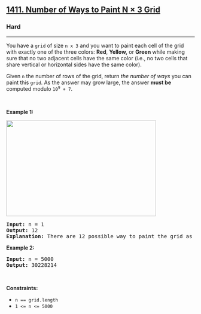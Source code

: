 <h2><a href="https://leetcode.com/problems/number-of-ways-to-paint-n-3-grid/">1411. Number of Ways to Paint N × 3 Grid</a></h2><h3>Hard</h3><hr><div style="user-select: auto;"><p style="user-select: auto;">You have a <code style="user-select: auto;">grid</code> of size <code style="user-select: auto;">n x 3</code> and you want to paint each cell of the grid with exactly one of the three colors: <strong style="user-select: auto;">Red</strong>, <strong style="user-select: auto;">Yellow,</strong> or <strong style="user-select: auto;">Green</strong> while making sure that no two adjacent cells have the same color (i.e., no two cells that share vertical or horizontal sides have the same color).</p>

<p style="user-select: auto;">Given <code style="user-select: auto;">n</code> the number of rows of the grid, return <em style="user-select: auto;">the number of ways</em> you can paint this <code style="user-select: auto;">grid</code>. As the answer may grow large, the answer <strong style="user-select: auto;">must be</strong> computed modulo <code style="user-select: auto;">10<sup style="user-select: auto;">9</sup> + 7</code>.</p>

<p style="user-select: auto;">&nbsp;</p>
<p style="user-select: auto;"><strong style="user-select: auto;">Example 1:</strong></p>
<img alt="" src="https://assets.leetcode.com/uploads/2020/03/26/e1.png" style="width: 400px; height: 257px; user-select: auto;">
<pre style="user-select: auto;"><strong style="user-select: auto;">Input:</strong> n = 1
<strong style="user-select: auto;">Output:</strong> 12
<strong style="user-select: auto;">Explanation:</strong> There are 12 possible way to paint the grid as shown.
</pre>

<p style="user-select: auto;"><strong style="user-select: auto;">Example 2:</strong></p>

<pre style="user-select: auto;"><strong style="user-select: auto;">Input:</strong> n = 5000
<strong style="user-select: auto;">Output:</strong> 30228214
</pre>

<p style="user-select: auto;">&nbsp;</p>
<p style="user-select: auto;"><strong style="user-select: auto;">Constraints:</strong></p>

<ul style="user-select: auto;">
	<li style="user-select: auto;"><code style="user-select: auto;">n == grid.length</code></li>
	<li style="user-select: auto;"><code style="user-select: auto;">1 &lt;= n &lt;= 5000</code></li>
</ul>
</div>